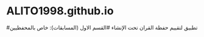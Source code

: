 # ALITO1998.github.io
#تطبيق لتقييم حفظة القران تحت الإنشاء
#القسم الاول (المسابقات):
خاص بالمحفظيين

